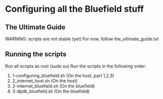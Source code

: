 # Configuring all the Bluefield stuff

## The Ultimate Guide
WARNING: scripts are not stable (yet)
For now, follow the_ultimate_guide.txt

## Running the scripts
Run all scripts as root (sudo su) 
Run the scripts in the following order:
1. 1-configuring_bluefield.sh (On the host, part 1,2,3)
2. 2_internet_host.sh (On the host)
3. 2-internet_bluefield.sh (On the bluefield)
4. 3-dpdk_bluefield.sh (On the bluefield)




